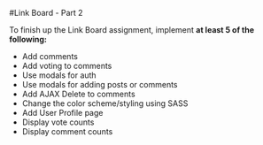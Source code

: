 #Link Board - Part 2

To finish up the Link Board assignment, implement **at least 5 of the following:**

* Add comments
* Add voting to comments
* Use modals for auth
* Use modals for adding posts or comments
* Add AJAX Delete to comments
* Change the color scheme/styling using SASS
* Add User Profile page
* Display vote counts
* Display comment counts
